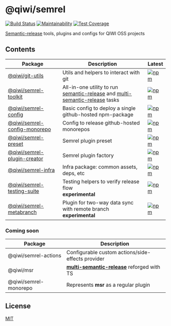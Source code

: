 # @qiwi/semrel
[![Build Status](https://travis-ci.com/qiwi/semantic-release-toolkit.svg?branch=master)](https://travis-ci.com/qiwi/semantic-release-toolkit)
[![Maintainability](https://api.codeclimate.com/v1/badges/202e9bc2e0d5ed528ed0/maintainability)](https://codeclimate.com/github/qiwi/semantic-release-toolkit/maintainability)
[![Test Coverage](https://api.codeclimate.com/v1/badges/202e9bc2e0d5ed528ed0/test_coverage)](https://codeclimate.com/github/qiwi/semantic-release-toolkit/test_coverage)

[Semantic-release](https://github.com/semantic-release/semantic-release) tools, plugins and configs for QIWI OSS projects

## Contents
| Package                                                  | Description                                                                                                                                                                           | Latest
|----------------------------------------------------------|---------------------------------------------------------------------------------------------------------------------------------------------------------------------------------------|---|
| [@qiwi/git-utils](./packages/git-utils)                  | Utils and helpers to interact with git                                                                                                                                                | [![npm](https://img.shields.io/npm/v/@qiwi/git-utils/latest.svg?label=&color=09e)](https://www.npmjs.com/package/@qiwi/git-utils)
| [@qiwi/semrel-toolkit](./packages/toolkit)               | All-in-one utility to run [semantic-release](https://github.com/semantic-release/semantic-release) and [multi-semantic-release](https://github.com/qiwi/multi-semantic-release) tasks | [![npm](https://img.shields.io/npm/v/@qiwi/semrel-toolkit/latest.svg?label=&color=09e)](https://www.npmjs.com/package/@qiwi/semrel-toolkit)
| [@qiwi/semrel-config](./packages/config)                 | Basic config to deploy a single github-hosted npm-package                                                                                                                             | [![npm](https://img.shields.io/npm/v/@qiwi/semrel-config/latest.svg?label=&color=09e)](https://www.npmjs.com/package/@qiwi/semrel-config)
| [@qiwi/semrel-config-monorepo](./packages/config)        | Config to release github-hosted monorepos                                                                                                                                             | [![npm](https://img.shields.io/npm/v/@qiwi/semrel-config-monorepo/latest.svg?label=&color=09e)](https://www.npmjs.com/package/@qiwi/semrel-config-monorepo)
| [@qiwi/semrel-preset](./packages/preset)                 | Semrel plugin preset                                                                                                                                                                  | [![npm](https://img.shields.io/npm/v/@qiwi/semrel-preset/latest.svg?label=&color=09e)](https://www.npmjs.com/package/@qiwi/semrel-preset)
| [@qiwi/semrel-plugin-creator](./packages/plugin-creator) | Semrel plugin factory                                                                                                                                                                 | [![npm](https://img.shields.io/npm/v/@qiwi/semrel-plugin-creator/latest.svg?label=&color=09e)](https://www.npmjs.com/package/@qiwi/semrel-plugin-creator)
| [@qiwi/semrel-infra](./packages/infra)                   | Infra package: common assets, deps, etc                                                                                                                                               | [![npm](https://img.shields.io/npm/v/@qiwi/semrel-infra/latest.svg?label=&color=09e)](https://www.npmjs.com/package/@qiwi/semrel-infra)
| [@qiwi/semrel-testing-suite](./packages/testing-suite)   | Testing helpers to verify release flow<br/>**experimental**                                                                                                                           | [![npm](https://img.shields.io/npm/v/@qiwi/semrel-testing-suite/latest.svg?label=&color=fc3)](https://www.npmjs.com/package/@qiwi/semrel-testing-suite)
| [@qiwi/semrel-metabranch](./packages/metabranch)         | Plugin for two-way data sync with remote branch<br/>**experimental**                                                                                                                  | [![npm](https://img.shields.io/npm/v/@qiwi/semrel-metabranch/latest.svg?label=&color=fc3)](https://www.npmjs.com/package/@qiwi/semrel-metabranch)

### Coming soon
|Package | Description
|---|---|
|@qiwi/semrel-actions | Configurable custom actions/side-effects provider
|@qiwi/msr | **[multi-semantic-release](https://github.com/qiwi/multi-semantic-release)** reforged with TS
|@qiwi/semrel-monorepo | Represents **msr** as a regular plugin

## License
[MIT](./LICENSE)
